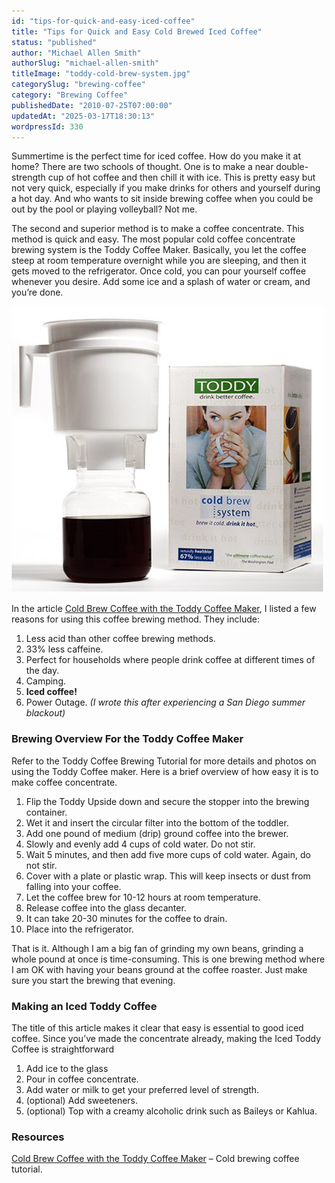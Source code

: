 ```yaml
---
id: "tips-for-quick-and-easy-iced-coffee"
title: "Tips for Quick and Easy Cold Brewed Iced Coffee"
status: "published"
author: "Michael Allen Smith"
authorSlug: "michael-allen-smith"
titleImage: "toddy-cold-brew-system.jpg"
categorySlug: "brewing-coffee"
category: "Brewing Coffee"
publishedDate: "2010-07-25T07:00:00"
updatedAt: "2025-03-17T18:30:13"
wordpressId: 330
---
```


Summertime is the perfect time for iced coffee. How do you make it at home? There are two schools of thought. One is to make a near double-strength cup of hot coffee and then chill it with ice. This is pretty easy but not very quick, especially if you make drinks for others and yourself during a hot day. And who wants to sit inside brewing coffee when you could be out by the pool or playing volleyball? Not me.

The second and superior method is to make a coffee concentrate. This method is quick and easy. The most popular cold coffee concentrate brewing system is the Toddy Coffee Maker. Basically, you let the coffee steep at room temperature overnight while you are sleeping, and then it gets moved to the refrigerator. Once cold, you can pour yourself coffee whenever you desire. Add some ice and a splash of water or cream, and you’re done.

![Toddy Cold Brew System](toddy-cold-brew-system.jpg)

In the article [Cold Brew Coffee with the Toddy Coffee Maker](http://ineedcoffee.com/cold-brew-coffee-with-the-toddy-coffee-maker/), I listed a few reasons for using this coffee brewing method. They include:

1.  Less acid than other coffee brewing methods.
2.  33% less caffeine.
3.  Perfect for households where people drink coffee at different times of the day.
4.  Camping.
5.  **Iced coffee!**
6.  Power Outage. *(I wrote this after experiencing a San Diego summer blackout)*

### Brewing Overview For the Toddy Coffee Maker

Refer to the Toddy Coffee Brewing Tutorial for more details and photos on using the Toddy Coffee maker. Here is a brief overview of how easy it is to make coffee concentrate.

1.  Flip the Toddy Upside down and secure the stopper into the brewing container.
2.  Wet it and insert the circular filter into the bottom of the toddler.
3.  Add one pound of medium (drip) ground coffee into the brewer.
4.  Slowly and evenly add 4 cups of cold water. Do not stir.
5.  Wait 5 minutes, and then add five more cups of cold water. Again, do not stir.
6.  Cover with a plate or plastic wrap. This will keep insects or dust from falling into your coffee.
7.  Let the coffee brew for 10-12 hours at room temperature.
8.  Release coffee into the glass decanter.
9.  It can take 20-30 minutes for the coffee to drain.
10.  Place into the refrigerator.

That is it. Although I am a big fan of grinding my own beans, grinding a whole pound at once is time-consuming. This is one brewing method where I am OK with having your beans ground at the coffee roaster. Just make sure you start the brewing that evening.

### Making an Iced Toddy Coffee

The title of this article makes it clear that easy is essential to good iced coffee. Since you’ve made the concentrate already, making the Iced Toddy Coffee is straightforward

1.  Add ice to the glass
2.  Pour in coffee concentrate.
3.  Add water or milk to get your preferred level of strength.
4.  (optional) Add sweeteners.
5.  (optional) Top with a creamy alcoholic drink such as Baileys or Kahlua.

### Resources

[Cold Brew Coffee with the Toddy Coffee Maker](http://ineedcoffee.com/cold-brew-coffee-with-the-toddy-coffee-maker/) – Cold brewing coffee tutorial.